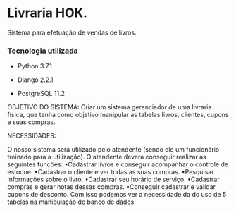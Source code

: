 ﻿# Livraria HOK.

Sistema para efetuação de vendas de livros.

### Tecnologia utilizada

- Python 3.7.1

- Django 2.2.1

- PostgreSQL 11.2

OBJETIVO DO SISTEMA: Criar um sistema gerenciador de uma livraria física, que tenha como objetivo manipular as tabelas livros, clientes, cupons e suas compras.

NECESSIDADES:

O nosso sistema será utilizado pelo atendente (sendo ele um funcionário treinado para a utilização).
O atendente devera conseguir realizar as seguintes funções:
 •Cadastrar livros e conseguir acompanhar o controle de estoque.
 •Cadastrar o cliente e ver todas as suas compras.
 •Pesquisar informações sobre o livro.
 •Cadastrar seu horário de serviço.
 •Cadastrar compras e gerar notas dessas compras.
 •Conseguir cadastrar e validar cupons de desconto.
Com isso podemos ver a necessidade da do uso de 5 tabelas na manipulação de banco de dados.

